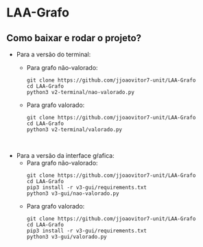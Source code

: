 # LAA-Grafo
## Como baixar e rodar o projeto?
* Para a versão do terminal:
  * Para grafo não-valorado:
    ```
    git clone https://github.com/jjoaovitor7-unit/LAA-Grafo
    cd LAA-Grafo
    python3 v2-terminal/nao-valorado.py
    ```

  * Para grafo valorado:
    ```
    git clone https://github.com/jjoaovitor7-unit/LAA-Grafo
    cd LAA-Grafo
    python3 v2-terminal/valorado.py
    ```

 <br />

* Para a versão da interface gŕafica:
  * Para grafo não-valorado:
    ```
    git clone https://github.com/jjoaovitor7-unit/LAA-Grafo
    cd LAA-Grafo
    pip3 install -r v3-gui/requirements.txt
    python3 v3-gui/nao-valorado.py
    ```
  * Para grafo valorado:
    ```
    git clone https://github.com/jjoaovitor7-unit/LAA-Grafo
    cd LAA-Grafo
    pip3 install -r v3-gui/requirements.txt
    python3 v3-gui/valorado.py
    ```
